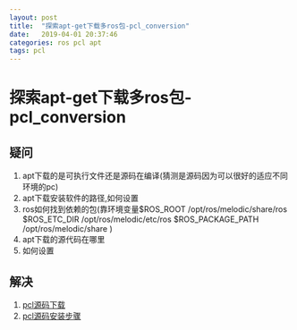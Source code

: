 ```yaml
---
layout: post
title:  "探索apt-get下载多ros包-pcl_conversion"
date:   2019-04-01 20:37:46
categories: ros pcl apt
tags: pcl 
---
```

# 探索apt-get下载多ros包-pcl_conversion
## 疑问
1. apt下载的是可执行文件还是源码在编译(猜测是源码因为可以很好的适应不同环境的pc)
2. apt下载安装软件的路径,如何设置
3. ros如何找到依赖的包(靠环境变量\$ROS_ROOT 
/opt/ros/melodic/share/ros
\$ROS_ETC_DIR 
/opt/ros/melodic/etc/ros
\$ROS_PACKAGE_PATH 
/opt/ros/melodic/share
)
4. apt下载的源代码在哪里
5. 如何设置

## 解决
1. [pcl源码下载](https://translate.googleusercontent.com/translate_c?depth=1&rurl=translate.google.com.hk&sl=en&sp=nmt4&tl=zh-CN&u=https://github.com/PointCloudLibrary/pcl/releases&xid=17259,15700023,15700186,15700190,15700253,15700258&usg=ALkJrhg7cUeT2jjzuEUzwMjuBeZ9Oep2_w)
2. [pcl源码安装步骤](https://translate.googleusercontent.com/translate_c?depth=1&rurl=translate.google.com.hk&sl=en&sp=nmt4&tl=zh-CN&u=https://github.com/laboshinl/loam_velodyne/issues/71&xid=17259,15700023,15700186,15700190,15700253,15700258&usg=ALkJrhj_OCDxqWrWGOhlqe9v2y9JS096MQ#)